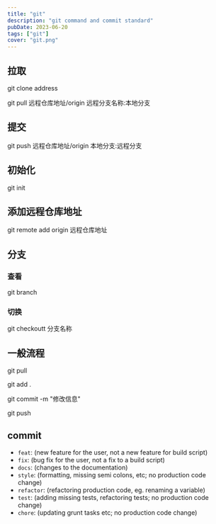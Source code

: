 ```yaml
---
title: "git"
description: "git command and commit standard"
pubDate: 2023-06-20
tags: ["git"]
cover: "git.png"
---
```


## 拉取

git clone address

git pull 远程仓库地址/origin 远程分支名称:本地分支

## 提交

git push 远程仓库地址/origin 本地分支:远程分支

## 初始化

git init

## 添加远程仓库地址

git remote add origin 远程仓库地址

## 分支

### 查看

git branch

### 切换

git checkoutt 分支名称

## 一般流程

git pull

git add .

git commit -m "修改信息"

git push

## commit

- `feat`: (new feature for the user, not a new feature for build script)
- `fix`: (bug fix for the user, not a fix to a build script)
- `docs`: (changes to the documentation)
- `style`: (formatting, missing semi colons, etc; no production code change)
- `refactor`: (refactoring production code, eg. renaming a variable)
- `test`: (adding missing tests, refactoring tests; no production code change)
- `chore`: (updating grunt tasks etc; no production code change)
